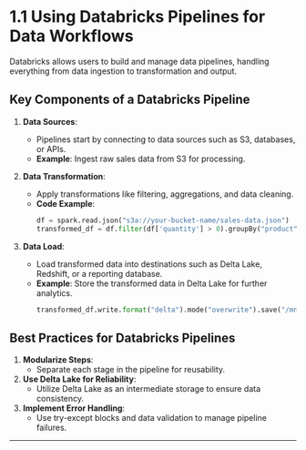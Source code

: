 
# 1.1 Using Databricks Pipelines for Data Workflows

Databricks allows users to build and manage data pipelines, handling everything from data ingestion to transformation and output.

## Key Components of a Databricks Pipeline
1. **Data Sources**:
   - Pipelines start by connecting to data sources such as S3, databases, or APIs.
   - **Example**: Ingest raw sales data from S3 for processing.

2. **Data Transformation**:
   - Apply transformations like filtering, aggregations, and data cleaning.
   - **Code Example**:
     ```python
     df = spark.read.json("s3a://your-bucket-name/sales-data.json")
     transformed_df = df.filter(df['quantity'] > 0).groupBy("product").sum("amount")
     ```

3. **Data Load**:
   - Load transformed data into destinations such as Delta Lake, Redshift, or a reporting database.
   - **Example**: Store the transformed data in Delta Lake for further analytics.
     ```python
     transformed_df.write.format("delta").mode("overwrite").save("/mnt/delta/sales_summary")
     ```

## Best Practices for Databricks Pipelines
1. **Modularize Steps**:
   - Separate each stage in the pipeline for reusability.
2. **Use Delta Lake for Reliability**:
   - Utilize Delta Lake as an intermediate storage to ensure data consistency.
3. **Implement Error Handling**:
   - Use try-except blocks and data validation to manage pipeline failures.

---

